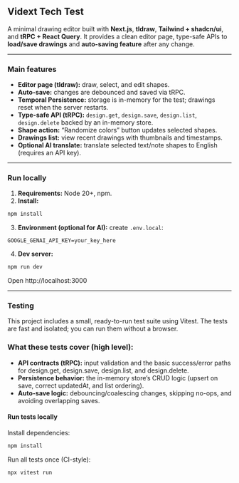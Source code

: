 ## Vidext Tech Test

A minimal drawing editor built with **Next.js**, **tldraw**, **Tailwind + shadcn/ui**, and **tRPC + React Query**. It provides a clean editor page, type-safe APIs to **load/save drawings** and **auto-saving feature** after any change.

---

### Main features

- **Editor page (tldraw):** draw, select, and edit shapes.
- **Auto-save:** changes are debounced and saved via tRPC.
- **Temporal Persistence:** storage is in-memory for the test; drawings reset when the server restarts.
- **Type-safe API (tRPC):** `design.get`, `design.save`, `design.list`, `design.delete` backed by an in-memory store.
- **Shape action:** “Randomize colors” button updates selected shapes.
- **Drawings list:** view recent drawings with thumbnails and timestamps.
- **Optional AI translate:** translate selected text/note shapes to English (requires an API key).

---

### Run locally

1.  **Requirements:** Node 20+, npm.
2.  **Install:**

```bash
npm install
```

3.  **Environment (optional for AI):** create `.env.local`:

```
GOOGLE_GENAI_API_KEY=your_key_here
```

4.  **Dev server:**

```bash
npm run dev
```

Open http://localhost:3000

---

### Testing

This project includes a small, ready-to-run test suite using Vitest. The tests are fast and isolated; you can run them without a browser.

### What these tests cover (high level):

- **API contracts (tRPC):** input validation and the basic success/error paths for design.get, design.save, design.list, and design.delete.
- **Persistence behavior:** the in-memory store’s CRUD logic (upsert on save, correct updatedAt, and list ordering).
- **Auto-save logic:** debouncing/coalescing changes, skipping no-ops, and avoiding overlapping saves.

#### Run tests locally

Install dependencies:

```bash
npm install
```

Run all tests once (CI-style):

```bash
npx vitest run
```
